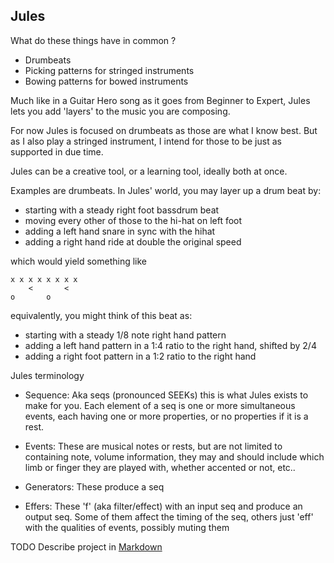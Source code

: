 ## Jules

What do these things have in common ?
- Drumbeats 
- Picking patterns for stringed instruments
- Bowing patterns for bowed instruments

 Much like in a Guitar Hero song as it goes from Beginner to Expert, Jules lets you add 'layers' to the music you are composing. 

For now Jules is focused on drumbeats as those are what I know best. But as I also play a stringed instrument, I intend for those to be just as supported in due time.

Jules can be a creative tool, or a learning tool, ideally both at once.

Examples are drumbeats. In Jules' world, you may layer up a drum beat by:

- starting with a steady right foot bassdrum beat
- moving every other of those to the hi-hat on left foot
- adding a left hand snare in sync with the hihat
- adding a right hand ride at double the original speed


which would yield something like

    x x x x x x x x
        <       <
    o       o   

equivalently, you might think of this beat as:

- starting with a steady 1/8 note right hand pattern
- adding a left hand pattern in a 1:4 ratio to the right hand, shifted by 2/4 
- adding a right foot pattern in a 1:2 ratio to the right hand

Jules terminology
- Sequence: Aka seqs (pronounced SEEKs) this is what Jules exists to make for you. Each element of a seq is one or more simultaneous events, each having one or more properties, or no properties if it is a rest.

- Events: These are musical notes or rests, but are not limited to containing note, volume information, they may and should include which limb or finger they are played with, whether accented or not, etc..

- Generators: These produce a seq

- Effers: These 'f' (aka filter/effect) with an input seq and produce an output seq. Some of them affect the timing of the seq, others just 'eff' with the qualities of events, possibly muting them 


TODO Describe project in
[Markdown](http://warpedvisions.org/projects/markdown-cheat-sheet.md)
